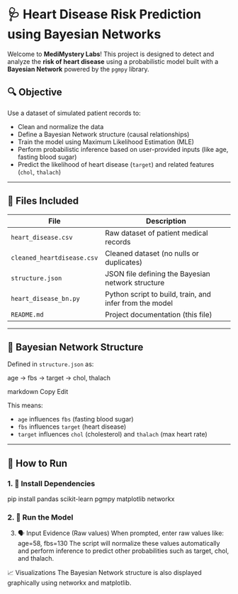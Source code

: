 # 🩺 Heart Disease Risk Prediction using Bayesian Networks

Welcome to **MediMystery Labs**! This project is designed to detect and analyze the **risk of heart disease** using a probabilistic model built with a **Bayesian Network** powered by the `pgmpy` library.

## 🔍 Objective

Use a dataset of simulated patient records to:
- Clean and normalize the data
- Define a Bayesian Network structure (causal relationships)
- Train the model using Maximum Likelihood Estimation (MLE)
- Perform probabilistic inference based on user-provided inputs (like age, fasting blood sugar)
- Predict the likelihood of heart disease (`target`) and related features (`chol`, `thalach`)

---

## 📁 Files Included

| File | Description |
|------|-------------|
| `heart_disease.csv` | Raw dataset of patient medical records |
| `cleaned_heartdisease.csv` | Cleaned dataset (no nulls or duplicates) |
| `structure.json` | JSON file defining the Bayesian network structure |
| `heart_disease_bn.py` | Python script to build, train, and infer from the model |
| `README.md` | Project documentation (this file) |

---

## 🧠 Bayesian Network Structure

Defined in `structure.json` as:

age → fbs → target → chol, thalach

markdown
Copy
Edit

This means:
- `age` influences `fbs` (fasting blood sugar)
- `fbs` influences `target` (heart disease)
- `target` influences `chol` (cholesterol) and `thalach` (max heart rate)

---

## 🚀 How to Run

### 1. 🔧 Install Dependencies
pip install pandas scikit-learn pgmpy matplotlib networkx

### 2. 🧠 Run the Model

3. 🗣️ Input Evidence (Raw values)
When prompted, enter raw values like:
age=58, fbs=130
The script will normalize these values automatically and perform inference to predict other probabilities such as target, chol, and thalach.


📈 Visualizations
The Bayesian Network structure is also displayed graphically using networkx and matplotlib.
